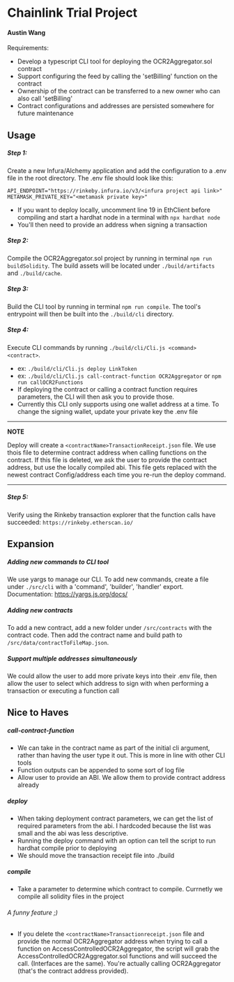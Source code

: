 # Chainlink Trial Project
#### Austin Wang

Requirements: 
- Develop a typescript CLI tool for deploying the OCR2Aggregator.sol contract
- Support configuring the feed by calling the 'setBilling' function on the contract
- Ownership of the contract can be transferred to a new owner who can also call 'setBilling'
- Contract configurations and addresses are persisted somewhere for future maintenance

## Usage
##### Step 1: 
Create a new Infura/Alchemy application and add the configuration to a .env file in the root directory.
The .env file should look like this:
```
API_ENDPOINT="https://rinkeby.infura.io/v3/<infura project api link>"
METAMASK_PRIVATE_KEY="<metamask private key>"
```
- If you want to deploy locally, uncomment line 19 in EthClient before compiling and start a hardhat node in a terminal with `npx hardhat node`
- You'll then need to provide an address when signing a transaction


##### Step 2:
Compile the OCR2Aggregator.sol project by running in terminal `npm run buildSolidity`.
The build assets will be located under `./build/artifacts` and `./build/cache`.



##### Step 3:
Build the CLI tool by running in terminal `npm run compile`.
The tool's entrypoint will then be built into the `./build/cli` directory.



##### Step 4:
Execute CLI commands by running `./build/cli/Cli.js <command> <contract>`.
 - ex: `./build/cli/Cli.js deploy LinkToken`
 - ex: `./build/cli/Cli.js call-contract-function OCR2Aggregator` or `npm run callOCR2Functions`
 - If deploying the contract or calling a contract function requires parameters, the CLI will then ask you to provide those.
 - Currently this CLI only supports using one wallet address at a time. To change the signing wallet, update your private key the .env file
 ---
**NOTE**

Deploy will create a `<contractName>TransactionReceipt.json` file. We use thois file to determine contract address when calling functions on the contract. If this file is deleted, we ask the user to provide the contract address, but use the locally compiled abi. 
This file gets replaced with the newest contract Config/address each time you re-run the deploy command.


---


##### Step 5:
Verify using the Rinkeby transaction explorer that the function calls have succeeded: `https://rinkeby.etherscan.io/`

## Expansion
##### Adding new commands to CLI tool
We use yargs to manage our CLI. To add new commands, create a file under `./src/cli` with a 'command', 'builder', 'handler' export.
Documentation: https://yargs.js.org/docs/

##### Adding new contracts
To add a new contract, add a new folder under `/src/contracts` with the contract code. 
Then add the contract name and build path to `/src/data/contractToFileMap.json`. 

##### Support multiple addresses simultaneously
We could allow the user to add more private keys into their .env file, then allow the user to select which address to sign with when performing a transaction or executing a function call


## Nice to Haves
##### call-contract-function
- We can take in the contract name as part of the initial cli argument, rather than having the user type it out. This is more in line with other CLI tools
- Function outputs can be appended to some sort of log file
- Allow user to provide an ABI. We allow them to provide contract address already


##### deploy
- When taking deployment contract parameters, we can get the list of required parameters from the abi. I hardcoded because the list was small and the abi was less descriptive.
- Running the deploy command with an option can tell the script to run hardhat compile prior to deploying
- We should move the transaction receipt file into ./build

##### compile
- Take a parameter to determine which contract to compile. Currnetly we compile all solidity files in the project


###### A funny feature ;)
- If you delete the `<contractName>Transactionreceipt.json` file and provide the normal OCR2Aggregator address when trying to call a function on AccessControlledOCR2Aggregator, the script will grab the AccessControlledOCR2Aggregator.sol functions and will succeed the call. (Interfaces are the same). You're actually calling OCR2Aggregator (that's the contract address provided).